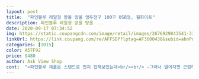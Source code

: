 ```yaml
---
layout: post 
title:  "파인블루 레일형 방울 방울 앵두전구 100구 USB형, 웜화이트" 
description: 파인블루 레일형 방울 방울  ..
date: 2020-09-17 07:34:52 
img: https://static.coupangcdn.com/image/retail/images/2676929843541-333dc636-c9e1-4474-9280-457b341eec5b.jpg 
linkUrl: https://link.coupang.com/re/AFFSDP?lptag=AF3600438&subid=ahnPublicAsk&pageKey=110765189&itemId=333846159&vendorItemId=3819338421&traceid=V0-113-6c7a4fffb2fe78c2 
categories: [1015] 
color: A57F92 
price: 9480 
author: Ask View Shop 
cont:  "<파인블루 제품은 스탠드로 먼저 접해보았는데<br/><br/> -그러나 떨어지면 곤란하쥬.<br/><br/><br/> -그외에는 아직까지는 크게 발견못했어요.<br/><br/><br/> -레일형 방울방울 앵두전구  100구는 usb타입형입니다.<br/><br/><br/> -무지개방울 40구는 건전지형이고,<br/><br/> -코너는 간격이 잘못붙여져서<br/><br/> -코로나로 매일 집에서만ㅠ<br/><br/> -파손된게 없으므로 전혀 문제되는건 아니였던<br/>100구로 샀는데 전구 불 안들어오는거 하나도 없었구요.<br/><br/>USB타입이라 컴퓨터 본체에 연결해두고 쓰고있어요.<br/> (컴퓨터 꺼도 불은 계속 들어와요)<br/>◇ 포장 무지개전구는 박스.<br/> 뽁뽁이.<br/>비닐포장 3중이었고<br/>● 분위기도 색다르고 은은한 조명이라<br/>☆ 거실에 간접등처럼 꾸며줄 앵두전구 100구는 usb타입이 편리한듯 합니다.<br/><br/>☆ 무지개전구와 일반 앵두전구 두가지 구입했는데<br/>☆ 베란다에 설치한 무지개전구는 꽂을곳이 애매하기도하고 길이감도 길지않기때문에<br/>♡ 배송은 장맛비속에서도 반나절먼저 도착했어요.<br/> 다시한번<br/>♡ 설치는 간단히 테잎 처리했구요.<br/><br/>♤ 아쉬운점은,<br/>감사드립니다.<br/><br/>감사합니다.<br/><br/>건전지타입이 편리했고, 가끔 가족들과 기분전환겸 무드를 위해 켤거라서요.<br/><br/>괜찮다고 5분은 더 태울수있다더니 이마를 스친 손끝엔 땀이 장마처럼.<br/>.<br/>ㅋ<br/>그덕에 내일하려던 작업을 오늘 급하게되었어요.<br/><br/>꼭꼬핀도 추천<br/>꼭꼬핀으로 벽지에 살짝 꽂아서 걸쳐주니 안정적이네요.<br/><br/>남편 목마타고 제가 다시 붙였어요ㅋ<br/>남편도 불나지않느냐 위험할것같다<br/>내일 목 괜찮겠닝?... <br/>.<br/>ㅋ<br/>더 사용해봐야겠죠.<br/><br/>도움이되셨다면 추천 꾸욱♡<br/>만족스러워서<br/>몇년전 이사올때 천장문제로 넣지못한 간접조명의 한(?)을.<br/>조금이나마<br/>목말?목마를 태워주는.<br/>.<br/><br/>몸무게도 분산되면 좋으련만 경추에 무리주는 기분, .<br/>재빠른작업.<br/><br/>물레방아로 뜯어가며 붙여줬어요.<br/><br/>배송은 역시나 빨랐어요ㅎㅎ 로켓배송은 언제나 옳지요<br/>사진찍어보니 그 부분이 눈에 띄게 들어와서<br/>서방님이 그러시네요.<br/><br/>습하고 무더운날씨탓인지<br/>시간좀 보냈어용<br/>앵두전구 역시 두가지버전다 파인블루 제품으로 구입했습니다.<br/><br/>앵멍 앵구전구멍을 때리더라구요,<br/>완성후 소파에 앉아서<br/>요즘 유행하는 불멍 대신<br/>은근 길어서 저 처럼 트리모양으로 안 설치 하실거면 50구로 사도 넉넉할거 같아요!<br/>은근 밝아서 형광등 안키고 알전구만 키고 있어도 일상생활 가능해요ㅎㅎ<br/>의자딛고 하다가 치웠는데<br/>의자를 다시 가지러 가기 구찮다면서<br/>이곳저곳 붙여가며 하중을 최대한 분산했다고<br/>이럼시롱.<br/> 푸핫ㅋ<br/>이정도 가격에 이렇게 자취방 분위기가 달라지고 이만한 행복이면 절대 절대 후회 안되네요!<br/>일반 문구용 테잎이요.<br/><br/>일찍 할수있어서 너무 좋았어요.<br/><br/>자주 켤것이며, 건전지는 그만큼 소모가 빠를거라 엄두가 안날듯해요.<br/><br/>장맛비 속에서도 이른배송 너무나 감사드립니다.<br/>><br/>저도 조명 상품 몇 개 봤는데 그냥 이 상품 사면 돼요 진짜 평타는 무조건 가고 더 마음에 들어 할 실 거예요 조명 너무 예쁩니다.<br/> 집에서 작은 포토존 만든다고 그림만 그려서 붙여 놓았을 때는 밋밋했는데 조명을 달아주니 제가 생각한 느낌 그 이상으로 예쁘게 꾸민 것 같아요!<br/>전구 중간중간에 글루건?같은 것들이 실타래처럼 하나씩 있더라구요.<br/><br/>전구만들며 같은 재질로  나온것같은데, 다행히 떼어져서 정리좀 하느라<br/>제품은 후회되네요.<br/>.<br/> 왜 진작 안샀나<br/>좋긴좋다.<br/><br/>지저분해보인다 별소리로 저의 심신을 흔들더니<br/>지친 아이들에게도 잠시나마 힐링이 되길♡<br/>코너가 또 떨어졌어요.<br/><br/>포장이었습니다.<br/><br/>풀게 해주는군요.<br/><br/>하다보니 시간이 12시 넘어 내일이되었지만.<br/>.<br/>^^;<br/>해당 전구는 박스.<br/>비닐포장 2중이었어요.<br/><br/>혹시라도 나중에 뗄일을 생각하여.<br/>.<br/><br/>" 
---
```

